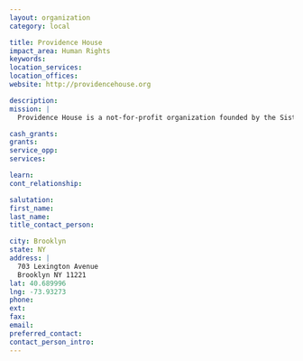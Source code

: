 ```yaml
---
layout: organization
category: local

title: Providence House
impact_area: Human Rights
keywords: 
location_services: 
location_offices: 
website: http://providencehouse.org

description: 
mission: |
  Providence House is a not-for-profit organization founded by the Sisters of St. Joseph that helps transform the lives of homeless, abused, and formerly incarcerated women and their children – one family at a time. Our services and programs provide shelter and support through our network of transitional residences, individual apartments and permanent supportive housing located in Brooklyn, Queens and New Rochelle, New York. We strive to break the cycle of homelessness and return to incarceration by assisting our residents to obtain education and training, learn job skills, gain employment, and, ultimately, find a permanent home for their families.

cash_grants: 
grants: 
service_opp: 
services: 

learn: 
cont_relationship: 

salutation: 
first_name: 
last_name: 
title_contact_person: 

city: Brooklyn
state: NY
address: |
  703 Lexington Avenue     
  Brooklyn NY 11221
lat: 40.689996
lng: -73.93273
phone: 
ext: 
fax: 
email: 
preferred_contact: 
contact_person_intro: 
---
```

